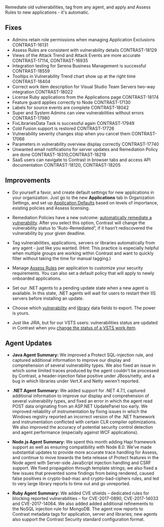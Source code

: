 <!--
title: "Contrast 3.4.5 - October 2017"
description: "Contrast 3.4.5 October 2017"
tags: "3.4.5 October Release Notes"
-->

Remediate old vulnerabilities, tag from any agent, and apply and Assess Rules to new applications - it's automatic. 

## Fixes

* Admins retain role permissions when managing Application Exclusions CONTRAST-16131
* Assess Rules are consistent with vulnerability details CONTRAST-18129
* Views of the Attack Trend and Attack Events are more accurate CONTRAST-17114, CONTRAST-16935
* Integration testing for Serena Business Management is successful CONTRAST-18559
* Tooltips in Vulnerability Trend chart show up at the right time CONTRAST-18404
* Correct work item description for Visual Studio Team Servers two-way integration CONTRAST-18022
* License Ruby applications from the Applications page CONTRAST-18174
* Feature guard applies correctly to Node CONTRAST-17130
* Labels for source events are complete CONTRAST-18042
* Super and System Admins can view vulnerabilities without errors CONTRAST-17980
* FixLibrariesData Task is successful again CONTRAST-17949
* Cold Fusion support is restored CONTRAST-17726
* Vulnerability severity changes stop when you cancel them CONTRAST-17066
* Parameters in vulnerability overview display correctly CONTRAST-17740 
* Unwanted email notifications for server updates and Remediation Policy are done CONTRAST-18310,CONTRAST-18219
* SaaS users can navigate to Contrast in browser tabs and access API documentation CONTRAST-18120, CONTRAST-18205

## Improvements 

* Do yourself a favor, and create default settings for new applications in your organization. Just go to the new **Applications** tab in Organization Settings, and set up [Application Defaults](admin-orgsettings.html#app-defaults) based on levels of importance, existing policies and Assess licensing.

* Remediation Policies have a new outcome: [automatically remediate a vulnerability](admin-policymgmt.html#remediate). After you select this option, Contrast will change the vulnerability status to “Auto-Remediated”, if it hasn’t rediscovered the vulnerability by your given deadline. 

* Tag vulnerabilities, applications, servers or libraries automatically from any agent - just like you wanted. (Hint: This practice is especially helpful when multiple groups are working within Contrast and want to quickly filter without taking the time for manual tagging.)

* Manage [Assess Rules](admin-policymgmt.html#assess) per application to customize your security requirements. You can also set a default policy that will apply to newly onboarded applications. 

* Set our .NET agents to a pending update state when a new agent is available. In this state, .NET agents will wait for users to restart their IIS servers before installing an update.

* Choose which [vulnerability](user-apps.html#vulns) and [library](user-apps.html#libraries) data fields to export. The power is yours.

* Just like JIRA, but for our VSTS users: vulnerabilities status are updated in Contrast when you [change the status of a VSTS work item](admin-orgintegrations.html#vsts-tfs).

## Agent Updates

* **Java Agent Summary:** We improved a Protect SQL-injection rule, and captured additional information to improve our display and comprehension of several vulnerability types. We also fixed an issue in which some limited traces produced by the agent couldn't be processed by Contrast, a header-injection false positive under JBoss/netty, and a bug in which libraries under Vert.X and Netty weren't reported.

* **.NET Agent Summary:** We added support for .NET 4.7.1, captured additional information to improve our display and comprehension of several vulnerability types, and fixed an error in which the agent read POST data originating from an ASP.NET UpdatePanel too early. We improved reliability of instrumentation by fixing issues in which the Windows registry reported an incorrect version of the .NET framework and instrumentation conflicted with certain CLR compiler optimizations. We also improved the accuracy of potential security control detection and agent performance (especially against WCF applications). 

* **Node.js Agent Summary:** We spent this month adding Hapi framework support as well as ensuring compatibility with Node 8.0. We’ve made substantial updates to provide more accurate trace handling for Assess, and continue to move towards the beta release of Protect features in the Node agent with Server-side JavaScript injection handling and CSRF support. We fixed propagation through template strings; we also fixed  a few issues that prevented some findings from being rendered, caused false positives in crypto-bad-mac and crypto-bad-ciphers rules, and led to very large library reports to time out and go unreported. 

* **Ruby Agent Summary:** We added CVE shields – dedicated rules for blocking reported vulnerabilities – for CVE-2017-0890, CVE-2017-14033 and CVE-2017-14064. We also added added additional refinements to the NoSQL injection rule for MongoDB. The agent now reports to Contrast metadata tags for application, server and libraries; new agents also support the Contrast Security standard configuration format.





